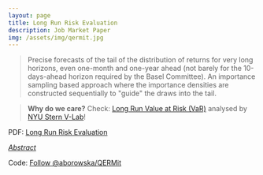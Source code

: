 ```yaml
---
layout: page
title: Long Run Risk Evaluation
description: Job Market Paper
img: /assets/img/qermit.jpg
---
```


<script type="text/javascript">
 function showhide(id) {
    var e = document.getElementById(id);
    e.style.display = (e.style.display == 'block') ? 'none' : 'block';
 }
</script>
  
> Precise forecasts of the tail of the distribution of returns for very long horizons, even one-month and one-year ahead (not barely for the 10-days-ahead horizon required by the Basel Committee). An importance sampling based approach where the importance densities are constructed sequentially to "guide" the draws into the tail.

<blockquote class="style1"> <strong>Why do we care?</strong> Check: <a href="https://vlab.stern.nyu.edu/doc/4?topic=apps" title="VaR">Long Run Value at Risk (VaR)</a> analysed by <a href="https://vlab.stern.nyu.edu/#tabs-4)" title ="VLab">NYU Stern V-Lab</a>!  </blockquote>

<i class="fa fa-download fa-lg" aria-hidden="true"></i> PDF: <a class="page-link" href="{{ '/research/A.Borowska - Bayesian Risk Evaluation for Long Horizons.pdf' | prepend: site.baseurl | prepend: site.url }}">Long Run Risk Evaluation</a>

<a href="javascript:showhide('longrun')">_Abstract_</a>
<div id="longrun" style="display:none;">
<p>  <span style="font-size:0.85em; text-align: justify;"> We present an  accurate and efficient approach to Bayesian estimation of two financial risk measures, Value at Risk and Expected Shortfall, for a given volatility model. We obtain precise forecasts of the tail of the distribution of returns not only for the 10-days-ahead horizon required by the Basel Committee but even for  long horizons, like one-month or one-year ahead. The latter has recently attracted a considerable attention due to a different character of the short term risk and the long run one. Long  horizon forecasts can also be useful e.g. for option pricing. The key insight behind our proposed importance sampling based approach is the construction of the importance densities sequentially, with conditioning of the  properties of the current conditional density on the marginal density and the previous conditional densities. For robustness, the partial candidate densities  are efficiently constructed as mixtures of Student's t densities. By oversampling the extreme negative scenarios and punishing them by lower importance weights, we achieve a much higher precision in characterising the properties of the left tail. We report substantial accuracy gains for all the considered horizons in  empirical studies on two datasets of daily financial returns, including a highly volatile period of the recent financial crisis. We analyse two workhorse models used by financial practitioners, GARCH(1,1)-t and GAS(1,1)-t. To illustrate the flexibility of the proposed construction method, we present how it can be adjusted to the frequentist case, for which we provide  counterparts of both Bayesian applications.</span> </p>
</div>



Code: <a class="github-button" href="https://github.com/aborowska/QERMit" data-size="large" aria-label="Follow @aborowska/QERMit on GitHub">Follow @aborowska/QERMit</a>